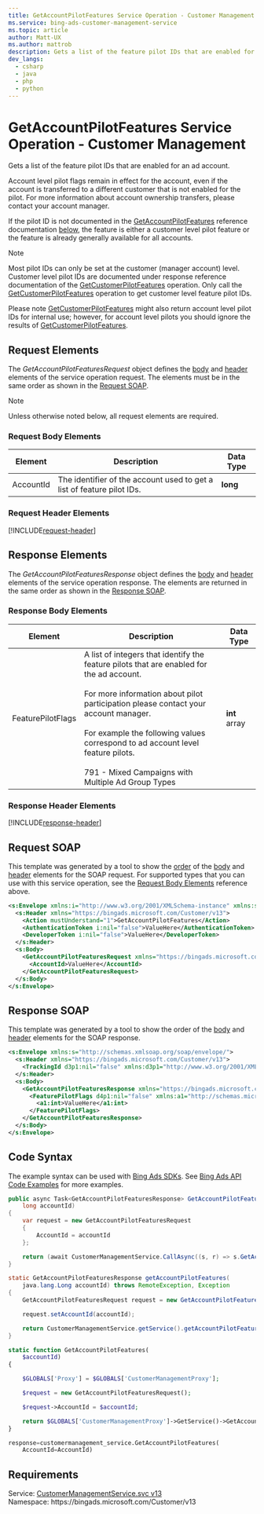 ```yaml
---
title: GetAccountPilotFeatures Service Operation - Customer Management
ms.service: bing-ads-customer-management-service
ms.topic: article
author: Matt-UX
ms.author: mattrob
description: Gets a list of the feature pilot IDs that are enabled for an ad account.
dev_langs: 
  - csharp
  - java
  - php
  - python
---
```

# GetAccountPilotFeatures Service Operation - Customer Management
Gets a list of the feature pilot IDs that are enabled for an ad account. 

Account level pilot flags remain in effect for the account, even if the account is transferred to a different customer that is not enabled for the pilot. For more information about account ownership transfers, please contact your account manager. 

If the pilot ID is not documented in the [GetAccountPilotFeatures](../customer-management-service/getaccountpilotfeatures.md) reference documentation [below](#featurepilotflags), the feature is either a customer level pilot feature or the feature is already generally available for all accounts. 

> [!NOTE]
> Most pilot IDs can only be set at the customer (manager account) level. Customer level pilot IDs are documented under response reference documentation of the [GetCustomerPilotFeatures](getcustomerpilotfeatures.md#featurepilotflags) operation. Only call the [GetCustomerPilotFeatures](getcustomerpilotfeatures.md) operation to get customer level feature pilot IDs. 
> 
> Please note [GetCustomerPilotFeatures](../customer-management-service/getcustomerpilotfeatures.md) might also return account level pilot IDs for internal use; however, for account level pilots you should ignore the results of [GetCustomerPilotFeatures](../customer-management-service/getcustomerpilotfeatures.md).  

## <a name="request"></a>Request Elements
The *GetAccountPilotFeaturesRequest* object defines the [body](#request-body) and [header](#request-header) elements of the service operation request. The elements must be in the same order as shown in the [Request SOAP](#request-soap). 

> [!NOTE]
> Unless otherwise noted below, all request elements are required.

### <a name="request-body"></a>Request Body Elements

|Element|Description|Data Type|
|-----------|---------------|-------------|
|<a name="accountid"></a>AccountId|The identifier of the account used to get a list of feature pilot IDs.|**long**|

### <a name="request-header"></a>Request Header Elements
[!INCLUDE[request-header](./includes/request-header.md)]

## <a name="response"></a>Response Elements
The *GetAccountPilotFeaturesResponse* object defines the [body](#response-body) and [header](#response-header) elements of the service operation response. The elements are returned in the same order as shown in the [Response SOAP](#response-soap).

### <a name="response-body"></a>Response Body Elements

|Element|Description|Data Type|
|-----------|---------------|-------------|
|<a name="featurepilotflags"></a>FeaturePilotFlags|A list of integers that identify the feature pilots that are enabled for the ad account.<br/><br/>For more information about pilot participation please contact your account manager.<br/><br/>For example the following values correspond to ad account level feature pilots.<br/><br/>791 - Mixed Campaigns with Multiple Ad Group Types|**int** array|

### <a name="response-header"></a>Response Header Elements
[!INCLUDE[response-header](./includes/response-header.md)]

## <a name="request-soap"></a>Request SOAP
This template was generated by a tool to show the [order](../guides/services-protocol.md#element-order) of the [body](#request-body) and [header](#request-header) elements for the SOAP request. For supported types that you can use with this service operation, see the [Request Body Elements](#request-body) reference above.

```xml
<s:Envelope xmlns:i="http://www.w3.org/2001/XMLSchema-instance" xmlns:s="http://schemas.xmlsoap.org/soap/envelope/">
  <s:Header xmlns="https://bingads.microsoft.com/Customer/v13">
    <Action mustUnderstand="1">GetAccountPilotFeatures</Action>
    <AuthenticationToken i:nil="false">ValueHere</AuthenticationToken>
    <DeveloperToken i:nil="false">ValueHere</DeveloperToken>
  </s:Header>
  <s:Body>
    <GetAccountPilotFeaturesRequest xmlns="https://bingads.microsoft.com/Customer/v13">
      <AccountId>ValueHere</AccountId>
    </GetAccountPilotFeaturesRequest>
  </s:Body>
</s:Envelope>
```

## <a name="response-soap"></a>Response SOAP
This template was generated by a tool to show the order of the [body](#response-body) and [header](#response-header) elements for the SOAP response.

```xml
<s:Envelope xmlns:s="http://schemas.xmlsoap.org/soap/envelope/">
  <s:Header xmlns="https://bingads.microsoft.com/Customer/v13">
    <TrackingId d3p1:nil="false" xmlns:d3p1="http://www.w3.org/2001/XMLSchema-instance">ValueHere</TrackingId>
  </s:Header>
  <s:Body>
    <GetAccountPilotFeaturesResponse xmlns="https://bingads.microsoft.com/Customer/v13">
      <FeaturePilotFlags d4p1:nil="false" xmlns:a1="http://schemas.microsoft.com/2003/10/Serialization/Arrays" xmlns:d4p1="http://www.w3.org/2001/XMLSchema-instance">
        <a1:int>ValueHere</a1:int>
      </FeaturePilotFlags>
    </GetAccountPilotFeaturesResponse>
  </s:Body>
</s:Envelope>
```

## <a name="example"></a>Code Syntax
The example syntax can be used with [Bing Ads SDKs](../guides/client-libraries.md). See [Bing Ads API Code Examples](../guides/code-examples.md) for more examples.
```csharp
public async Task<GetAccountPilotFeaturesResponse> GetAccountPilotFeaturesAsync(
	long accountId)
{
	var request = new GetAccountPilotFeaturesRequest
	{
		AccountId = accountId
	};

	return (await CustomerManagementService.CallAsync((s, r) => s.GetAccountPilotFeaturesAsync(r), request));
}
```
```java
static GetAccountPilotFeaturesResponse getAccountPilotFeatures(
	java.lang.Long accountId) throws RemoteException, Exception
{
	GetAccountPilotFeaturesRequest request = new GetAccountPilotFeaturesRequest();

	request.setAccountId(accountId);

	return CustomerManagementService.getService().getAccountPilotFeatures(request);
}
```
```php
static function GetAccountPilotFeatures(
	$accountId)
{

	$GLOBALS['Proxy'] = $GLOBALS['CustomerManagementProxy'];

	$request = new GetAccountPilotFeaturesRequest();

	$request->AccountId = $accountId;

	return $GLOBALS['CustomerManagementProxy']->GetService()->GetAccountPilotFeatures($request);
}
```
```python
response=customermanagement_service.GetAccountPilotFeatures(
	AccountId=AccountId)
```

## Requirements
Service: [CustomerManagementService.svc v13](https://clientcenter.api.bingads.microsoft.com/Api/CustomerManagement/v13/CustomerManagementService.svc)  
Namespace: https\://bingads.microsoft.com/Customer/v13  

